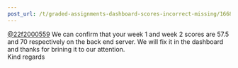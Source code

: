 ```yaml
---
post_url: /t/graded-assignments-dashboard-scores-incorrect-missing/166816/59
---
```

[@22f2000559](/u/22f2000559) We can confirm that your week 1 and week 2 scores are 57.5 and 70 respectively on the back end server. We will fix it in the dashboard and thanks for brining it to our attention.  
Kind regards